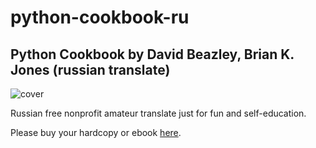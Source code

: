 # python-cookbook-ru
## Python Cookbook by David Beazley, Brian K. Jones (russian translate)

![cover](http://akamaicovers.oreilly.com/images/0636920027072/lrg.jpg)

Russian free nonprofit amateur translate just for fun and self-education.

Please buy your hardcopy or ebook [here](http://www.amazon.com/Python-Cookbook-Third-David-Beazley/dp/1449340377).
